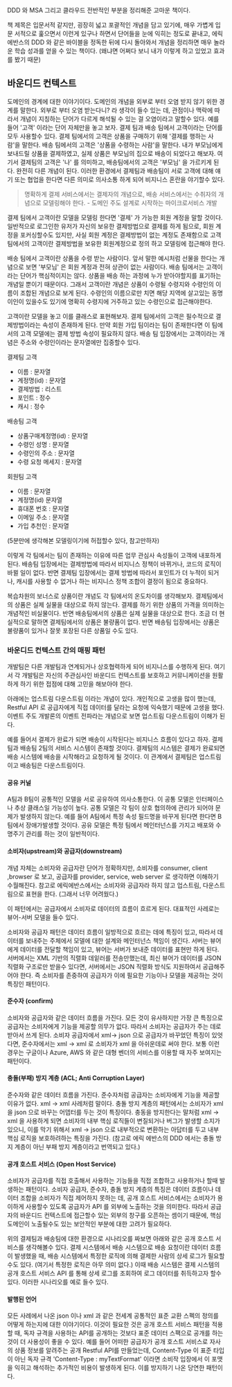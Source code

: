 DDD 와 MSA 그리고 클라우드 전반적인 부분을 정리해준 고마운 책이다.

책 제목은 입문서적 같지만, 굉장히 넓고 포괄적인 개념을 담고 있기에, 매우 가볍게 입문 서적으로 훑으면서 이런게 있구나 하면서 단어들을 눈에 익히는 정도로 끝내고, 에릭 에반스의 DDD 와 같은 바이블을 정독한 뒤에 다시 돌아와서 개념을 정리하면 매우 놀라운 학습 성과를 얻을 수 있는 책이다. (왜냐면 어쩌다 보니 내가 이렇게 하고 있었고 효과를 봤기 때문)

## 바운디드 컨텍스트

도메인의 경계에 대한 이야기이다. 도메인의 개념을 외부로 부터 오염 받지 않기 위한 경계를 말한다. 외부로 부터 오염 받는다니? 라 생각이 들수 있는 데, 관점이나 맥락에 따라서 개념이 지칭하는 단어가 다르게 해석될 수 있는 걸 오염이라고 말할수 있다.
예를 들어 '고객' 이라는 단어 자체만을 놓고 보자. 결제 팀과 배송 팀에서 고객이라는 단어를 모두 사용할수 있다. 결제 팀에서의 고객은 상품을 구매하기 위해 '결제를 행하는 사람'을 말한다. 배송 팀에서의 고객은 '상품을 수령하는 사람'을 말한다. 내가 부모님에게 보내드릴 상품을 결제하였고, 실제 상품은 부모님의 집으로 배송이 되었다고 해보자. 여기서 결제팀의 고객은 '나' 를 의미하고, 배송팀에서의 고객은 '부모님' 을 가르키게 된다. 완전히 다른 개념이 된다. 이러한 환경에서 결제팀과 배송팀이 서로 고객에 대해 얘기 또는 협업을 한다면 다른 의미로 의사소통 하게 되어 비지니스 혼란을 야기할수 있다.

> 명확하게 결제 서비스에서는 결제자의 개념으로, 배송 서비스에서는 수취자의 개념으로 모델링해야 한다. - 도메인 주도 설계로 시작하는 마이크로서비스 개발

결제 팀에서 고객이란 모델을 모델링 한다면 '결제' 가 가능한 회원 계정을 말할 것이다. 일반적으로 로그인한 유저가 자신의 보유한 결제방법으로 결제를 하게 됨으로, 회원 계정을 포커싱할수도 있지만, 사실 회원 계정은 결제방법이 없는 계정도 존재함으로 고객팀에서의 고객이란 결제방법을 보유한 회원계정으로 정의 하고 모델링에 접근해야 한다.

배송 팀에서 고객이란 상품을 수령 받는 사람이다. 앞서 말한 예시처럼 선물을 한다는 개념으로 보면 '부모님' 은 회원 계정과 전혀 상관이 없는 사람이다. 배송 팀에서는 고객이라는 단어가 핵심적이지는 않다. 상품을 배송 하는 과정에 누가 받아야할지를 표기하는 개념일 뿐이기 때문이다. 그래서 고객이란 개념은 상품이 수령될 수령지와 수령인의 이름이 조합된 개념으로 보게 된다. 수령인의 이름으로만 치면 해당 지역에 살고있는 동명이인이 있을수도 있기에 명확히 수령지에 거주하고 있는 수령인으로 접근해야한다.

고객이란 모델을 놓고 이를 클래스로 표현해보자. 결제 팀에서의 고객은 필수적으로 결제방법이라는 속성이 존재하게 된다. 만약 회원 가입 팀이라는 팀이 존재한다면 이 팀에서의 고객 모델에는 결제 방법 속성이 필요하지 않다. 배송 팀 입장에서는 고객이라는 개념은 주소와 수령인이라는 문자열에만 집중할수 있다.

결제팀 고객
- 이름 : 문자열
- 계정명(id) : 문자열
- 결제방법 : 리스트
- 포인트 : 정수
- 캐시 : 정수

배송팀 고객
- 상품구매계정명(id) : 문자열
- 수령인 성명 : 문자열
- 수령인의 주소 : 문자열
- 수령 요청 메세지 : 문자열

회원팀 고객
- 이름 : 문자열
- 계정명(id) 문자열
- 휴대폰 번호 : 문자열
- 이메일 주소 : 문자열
- 가입 추천인 : 문자열

 (5분만에 생각해본 모델링이기에 허접할수 있다, 참고만하자)
 
 이렇게 각 팀에서는 팀이 존재하는 이유에 따른 업무 관심사 속성들이 고객에 내포하게 된다. 배송팀 입장에서는 결제방법에 따라서 비지니스 정책이 바뀌거나, 코드의 로직이 바뀔 일이 없다. 반면 결제팀 입장에서는 결제 방법에 따라서 포인트가 더 누적이 되거나, 캐시를 사용할 수 없거나 하는 비지니스 정책 조합이 결정이 됨으로 중요하다. 
 
 복습차원의 보너스로 상품이란 개념도 각 팀에서의 온도차이를 생각해보자. 결제팀에서의 상품은 실제 실물을 대상으로 하지 않는다. 결제를 하기 위한 상품의 가격을 의미하는 개념적인 비실물이다. 반면 배송팀에서의 상품은 실제 실물을 대상으로 한다. 
 조금 더 현실적으로 말하면 결제팀에서의 상품은 불량품이 없다. 반면 배송팀 입장에서는 상품은 불량품이 있거나 잘못 포장된 다른 상품일 수도 있다.
 
 
 ### 바운디드 컨텍스트 간의 매핑 패턴
 
 개발팀은 다른 개발팀과 연계되거나 상호협력하게 되어 비지니스를 수행하게 된다. 여기서 각 개발팀은 자신의 주관심사인 바운디드 컨텍스트를 보호하고 커뮤니케이션을 원활하게 하기 위한 접점에 대해 고민을 해보아야 한다.
 
 아래에는 업스트림 다운스트림 이라는 개념이 있다. 개인적으로 고생을 많이 했는데, Restful API 로 공급자에게 직접 데이터를 달라는 요청에 익숙했기 때문에 고생을 했다. 이벤트 주도 개발론의 이벤트 전파라는 개념으로 보면 업스트림 다운스트림이 이해가 된다. 
 
 예를 들어서 결제가 완료가 되면 배송이 시작된다는 비지니스 흐름이 있다고 하자. 결제팀과 배송팀 2팀의 서비스 시스템이 존재할 것이다. 결제팀의 시스템은 결제가 완료되면 배송 시스템에 배송을 시작해라고 요청하게 될 것이다. 이 관계에서 결제팀은 업스트림이고 배송팀은 다운스트림이다.
 
 #### 공유 커널
 
 A팀과 B팀이 공통적인 모델을 서로 공유하여 의사소통한다.  이 공통 모델은 인터페이스나 추상 클래스일 가능성이 높다. 공통 모델은 각 팀이 상호 협의하에 관리가 되어야 문제가 발생하지 않는다. 예를 들어 A팀에서 특정 속성 필드명을 바꾸게 된다면 한다면 B팀에서 장애가발생할 것이다. 
  공유 모델은 특정 팀에서 메인터넌스를 가지고 배포와 수명주기 관리를 하는 것이 일반적이다.
  
#### 소비자(upstream)와 공급자(downstream)

개념 자체는 소비자와 공급자란 단어가 정확하지만, 소비자를 consumer, client ,browser 로 보고, 공급자를 provider, service, web server 로 생각하면 이해하기 수월해진다. 참고로 에릭에반스에서는 소비자와 공급자라 하지 않고 업스트림, 다운스트림으로 표현을 한다. (그래서 너무 어려웠다.)

이 패턴에서는 공급자에서 소비자로 데이터의 흐름이 흐르게 된다. 대표적인 사레로는 뷰어-서버 모델을 들수 있다.

소비자와 공급자 패턴은 데이터 흐름이 일방적으로 흐르는 데에 특징이 있고, 따라서 데이터를 보내주는 주체에서 모델에 대한 설계와 메인터넌스 책임이 생긴다. 서버는 뷰어에게 데이터를 전달할 책임이 있고, 뷰어는 서버가 보내준 데이터를 표현만 하게 된다. 서버에서는 XML 기반의 직렬화 데잍러를 전송만했는데, 최신 뷰어가 데이터를 JSON 직렬화 구조로만 받을수 있다면, 서버에서는 JSON 직렬화 방식도 지원하여서 공급해주어야 한다. 즉 소비자를 존중하여 공급자가 이에 필요한 기능이나 모델을 제공하는 것이 특징인 패턴이다.

#### 준수자 (confirm)

소비자와 공급자와 같은 데이터 흐름을 가진다. 모든 것이 유사하지만 가장 큰 특징으로 공급자는 소비자에게 기능을 제공할 의무가 없다. 따라서 소비자는 공급자가 주는 데로 받아서 쓰게 된다. 소비자 공급자에서 xml-> json 으로 공급자가 바꾸었던 특징이 있엇다면, 준수자에서는 xml -> xml 로 소비자가 xml 을 아쉬운데로 써야 한다. 보통 이런 경우는 구글이나 Azure, AWS 와 같은 대형 벤더의 서비스를 이용할 때 자주 보여지는 패턴이다.

#### 충돌(부패) 방지 계층 (ACL; Anti Corruption Layer)

준수자와 같은 데이터 흐름을 가진다. 준수자처럼 공급자는 소비자에게 기능을 제공할 이유가 없다. xml -> xml 사레처럼 말이다. 충돌 방지 계층의 패턴에서는 소비자가 xml 을 json 으로 바꾸는 어뎁터를 두는 것이 특징이다. 충동을 방지한다는 말처럼 xml -> xml 을 사용하게 되면 소비자의 내부 핵심 로직들이 변질되거나 버그가 발생할 소지가 있으니, 이를 막기 위해서 xml -> json 으로 내부적으로 변환하는 아답터를 두고 내부 핵심 로직을 보호하려하는 특징을 가진다. (참고로 에릭 에반스의 DDD 에서는 충돌 방지 계층이 아닌 부패 방지 계층이라고 번역되고 있다.)  

#### 공개 호스트 서비스 (Open Host Service)

소비자가 공급자를 직접 호출해서 사용하는 기능들을 직접 조합하고 사용하거나 할때 발생하는 패턴이다. 소비자 공급자, 준수자, 충돌 방지 계층의 특징은 데이터 흐름이나 데이터 조합을 소비자가 직접 제어하지 못하는 데, 공개 호스트 서비스에서는 소비자가 용이하게 사용할수 있도록 공급자가 API 를 외부에 노출하는 것을 의미한다. 따라서 공급자의 바운디드 컨텍스트에 접근할수 있는 외부의 창구를 오픈하는 셈이기 때문에, 핵심 도메인이 노출될수도 있는 보안적인 부분에 대한 고려가 필요하다.

위의 결제팀과 배송팀에 대한 환경으로 시나리오를 짜보면 아래와 같은 공개 호스트 서비스를 생각해볼수 있다. 결제 시스템에서 배송 시스템으로 배송 요청이란 데이터 흐름이 발생했을 때, 배송 시스템에서 특정한 로직에 의해 결제한 사람의 상세 로그가 필요할수도 있다. (여기서 특정한 로직은 아무 의미 없다.) 이때 배송 시스템은 결제 시스템의 공개 호스트 서비스 API 를 통해 상세 로그를 조회하여 로그 데이터를 취득하고자 할수 있다. 이러한 시나리오를 예로 들수 있다.

#### 발행된 언어

모든 사례에서 나온 json 이나 xml 과 같은 전세계 공통적인 표준 교환 스펙의 정의를 어떻게 하는지에 대한 이야기이다. 이것이 필요한 것은 공개 호스트 서비스 패턴을 적용할 때, 독자 규격을 사용하는 API를 공개하는 것보다 표준 데이터 스팩으로 공개를 하는 것이 더 사용성이 좋을 수 있다. 예를 들어 어떠한 공급자가 공개 호스트 서비스로 자사의 상품 정보를 알려주는 공개 Restful API를 만들었는데, Content-Type 이 표준 타입이 아닌 독자 규격 'Content-Type : myTextFormat' 이라면 소비작 입장에서 이 포맷을 익히고 해석하는 추가적인 비용이 발생하게 된다. 이를 방지하기 나온 당연한 패턴이다. 


 

